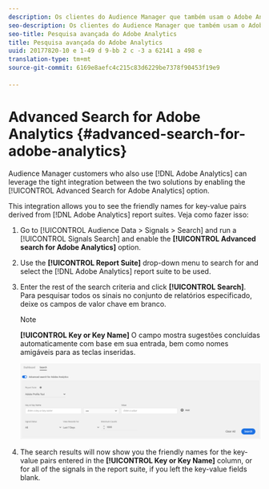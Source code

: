 ```yaml
---
description: Os clientes do Audience Manager que também usam o Adobe Analytics podem aproveitar a estreita integração entre as duas soluções ao ativar a opção Pesquisa avançada do Adobe Analytics.
seo-description: Os clientes do Audience Manager que também usam o Adobe Analytics podem aproveitar a estreita integração entre as duas soluções ao ativar a opção Pesquisa avançada do Adobe Analytics.
seo-title: Pesquisa avançada do Adobe Analytics
title: Pesquisa avançada do Adobe Analytics
uuid: 20177820-10 e 1-49 d 9-bb 2 c -3 a 62141 a 498 e
translation-type: tm+mt
source-git-commit: 6169e8aefc4c215c83d6229be7378f90453f19e9

---
```



# Advanced Search for Adobe Analytics {#advanced-search-for-adobe-analytics}

Audience Manager customers who also use [!DNL Adobe Analytics] can leverage the tight integration between the two solutions by enabling the [!UICONTROL Advanced Search for Adobe Analytics] option.

This integration allows you to see the friendly names for key-value pairs derived from [!DNL Adobe Analytics] report suites. Veja como fazer isso:

1. Go to [!UICONTROL Audience Data > Signals > Search] and run a [!UICONTROL Signals Search] and enable the **[!UICONTROL Advanced search for Adobe Analytics]** option.
1. Use the **[!UICONTROL Report Suite]** drop-down menu to search for and select the [!DNL Adobe Analytics] report suite to be used.
1. Enter the rest of the search criteria and click **[!UICONTROL Search]**. Para pesquisar todos os sinais no conjunto de relatórios especificado, deixe os campos de valor chave em branco.
   >[!NOTE]
   >
   >**[!UICONTROL Key or Key Name]** O campo mostra sugestões concluídas automaticamente com base em sua entrada, bem como nomes amigáveis para as teclas inseridas.

   ![](assets/signals-search-analytics.png)
1. The search results will now show you the friendly names for the key-value pairs entered in the **[!UICONTROL Key or Key Name]** column, or for all of the signals in the report suite, if you left the key-value fields blank.
